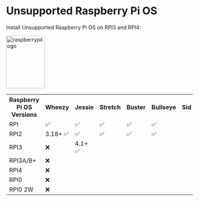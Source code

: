 <!DOCTYPE html>
<html>
<body>

<h1> Unsupported Raspberry Pi OS</h1>
<p>Install Unsupported Raspberry Pi OS on RPI3 and RPI4:</p>

<img src="https://www.raspberrypi.org/app/uploads/2018/03/RPi-Logo-Reg-SCREEN.png" alt="raspberrypilogo" width="104" height="142">

<table style="width:100%">
  <tr>
    <th>Raspberry Pi OS Versions</th>
    <th>Wheezy</th>
    <th>Jessie</th>
    <th>Stretch</th>
    <th>Buster</th>
    <th>Bullseye</th>
    <th>Sid</th>
  </tr>
  <tr>
    <td>RPI</td>
    <td>✅</td>
    <td>✅</td>
    <td>✅</td>
    <td>✅</td>
    <td>✅</td>
    <td></td>
  </tr>
  <tr>
    <td>RPI2</td>
    <td>3.18+ ✅</td>
    <td>✅</td>
    <td>✅</td>
    <td>✅</td>
    <td>✅</td>
  </tr>
  <tr>
    <td>RPI3</td>
    <td>❌</td>
    <td>4.1+ ✅</td>
    <td></td>
    <td></td>
    <td></td>
  </tr>
  <tr>
    <td>RPI3A/B+</td>
    <td>❌</td>
    <td></td>
    <td></td>
    <td></td>
    <td></td>
  </tr>
  <tr>
    <td>RPI4</td>
    <td>❌</td>
    <td></td>
  </tr>
<tr>
    <td>RPI0</td>
    <td>❌</td>
    <td></td>
  </tr>
  <tr>
    <td>RPI0 2W</td>
    <td>❌</td>
    <td></td>
  </tr>
</table>

</body>
</html>


